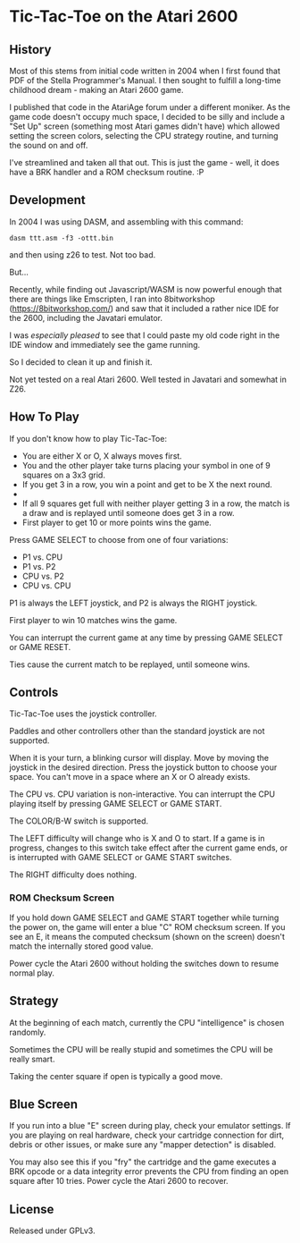 # Tic-Tac-Toe on the Atari 2600

## History

Most of this stems from initial code written in 2004 when I first found
that PDF of the Stella Programmer's Manual.  I then sought to fulfill a
long-time childhood dream - making an Atari 2600 game.

I published that code in the AtariAge forum under a different moniker.  As
the game code doesn't occupy much space, I decided to be silly and include a
"Set Up" screen (something most Atari games didn't have) which allowed
setting the screen colors, selecting the CPU strategy routine, and turning
the sound on and off.

I've streamlined and taken all that out.  This is just the game - well, it
does have a BRK handler and a ROM checksum routine. :P

## Development

In 2004 I was using DASM, and assembling with this command:

`dasm ttt.asm -f3 -ottt.bin`

and then using z26 to test.  Not too bad.

But...

Recently, while finding out Javascript/WASM is now powerful enough that
there are things like Emscripten, I ran into 8bitworkshop
(https://8bitworkshop.com/) and saw that it included a rather nice IDE for
the 2600, including the Javatari emulator.

I was *especially pleased* to see that I could paste my old code right in
the IDE window and immediately see the game running.

So I decided to clean it up and finish it.

Not yet tested on a real Atari 2600.  Well tested in Javatari and somewhat in Z26.

## How To Play

If you don't know how to play Tic-Tac-Toe: 

- You are either X or O, X always moves first.
- You and the other player take turns placing your symbol in one of 9 squares on a 3x3 grid.  
- If you get 3 in a row, you win a point and get to be X the next round.
- 
- If all 9 squares get full with neither player getting 3 in a row, the match is a draw and is replayed until someone does get 3 in a row.
- First player to get 10 or more points wins the game.

Press GAME SELECT to choose from one of four variations:

-  P1  vs. CPU
-  P1  vs.  P2
- CPU  vs.  P2
- CPU  vs. CPU

P1 is always the LEFT joystick, and P2 is always the RIGHT joystick.

First player to win 10 matches wins the game.

You can interrupt the current game at any time by pressing GAME SELECT or GAME RESET.

Ties cause the current match to be replayed, until someone wins.

## Controls

Tic-Tac-Toe uses the joystick controller.  

Paddles and other controllers other than the standard joystick are not supported.  

When it is your turn, a blinking cursor will display.  Move by moving the joystick in the desired direction.  Press the joystick button to choose your space.  You can't move in a space where an X or O already exists.

The CPU vs. CPU variation is non-interactive.  You can interrupt the CPU playing itself by pressing GAME SELECT or GAME START.

The COLOR/B-W switch is supported.

The LEFT difficulty will change who is X and O to start.  If a game is in progress, changes to this switch take effect after the current game ends, or is interrupted with GAME SELECT or GAME START switches.

The RIGHT difficulty does nothing.

### ROM Checksum Screen

If you hold down GAME SELECT and GAME START together while turning the power on, the game will enter a blue "C" ROM checksum screen.  If you see an E, it means the computed checksum (shown on the screen) doesn't match the internally stored good value.  

Power cycle the Atari 2600 without holding the switches down to resume normal play.

## Strategy

At the beginning of each match, currently the CPU "intelligence" is chosen randomly.  

Sometimes the CPU will be really stupid and sometimes the CPU will be really smart.

Taking the center square if open is typically a good move.

## Blue Screen

If you run into a blue "E" screen during play, check your emulator settings.  If you are playing on real hardware, check your cartridge connection for dirt, debris or other issues, or make sure any "mapper detection" is disabled.  

You may also see this if you "fry" the cartridge and the game executes a BRK opcode or a data integrity error prevents the CPU from finding an open square after 10 tries.  Power cycle the Atari 2600 to recover.

## License

Released under GPLv3.
